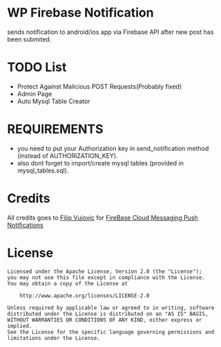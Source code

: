 WP Firebase Notification
=================

sends notification to android/ios app via Firebase API after new post has been submited.


TODO List
=======

- Protect Against Malicious POST Requests(Probably fixed)
- Admin Page
- Auto Mysql Table Creator


REQUIREMENTS
=======

- you need to put your Authorization key in send_notification method (instead of AUTHORIZATION_KEY).
- also dont forget to import/create mysql tables (provided in mysql_tables.sql).

Credits
=======

All credits goes to [Filip Vujovic](https://github.com/miskoajkula) for [FireBase Cloud Messaging Push Notifications](https://github.com/miskoajkula/Fcm)


License
=======

```license
Licensed under the Apache License, Version 2.0 (the "License");
you may not use this file except in compliance with the License.
You may obtain a copy of the License at

    http://www.apache.org/licenses/LICENSE-2.0

Unless required by applicable law or agreed to in writing, software
distributed under the License is distributed on an "AS IS" BASIS,
WITHOUT WARRANTIES OR CONDITIONS OF ANY KIND, either express or implied.
See the License for the specific language governing permissions and
limitations under the License.
```
